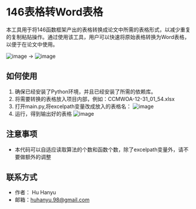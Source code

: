 # 146表格转Word表格

本工具用于将146函数框架产出的表格转换成论文中所需的表格形式，以减少重复的复制粘贴操作。通过使用该工具，用户可以快速将原始表格转换为Word表格，以便于在论文中使用。


![image](https://github.com/huhanyu/146-excel-word-/assets/22694173/e021fa8e-ee3b-45c3-99cd-5d75d4442b38) → ![image](https://github.com/huhanyu/146-excel-word-/assets/22694173/2c51a9dd-fc12-43a4-a6c4-9cb18f7469e7)

## 如何使用

1. 确保已经安装了Python环境，并且已经安装了所需的依赖库。
2. 将需要转换的表格放入项目内部，例如：CCMWOA-12-31_01_54.xlsx
3. 打开main.py,将excelpath变量改成放入的表格名：
![image](https://github.com/huhanyu/146-excel-word-/assets/22694173/15483ee1-fa65-4f15-8abe-b65031e5caa4)
4. 运行，得到输出好的表格
 ![image](https://github.com/huhanyu/146-excel-word-/assets/22694173/1b961650-146b-46ea-89eb-d4697c152743)

## 注意事项

- 本代码可以自适应读取算法的个数和函数个数，除了excelpath变量外，请不要做额外的调整

## 联系方式

- 作者： Hu Hanyu
- 邮箱：huhanyu.98@gmail.com
  
